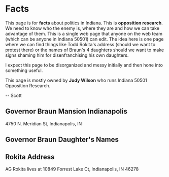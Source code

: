  # Facts 
 
 This page is for **facts** about politics in Indiana.  This is **opposition research**.  We need to know who the enemy is, where they are and how we can take advantage of them.  This is a single web page that anyone on the web team (which can be anyone in Indiana 50501) can edit.  The idea here is one page where we can find things like Todd Rokita's address (should we want to protest there) or the names of Braun's 4 daughters should we want to make signs shaming him for disenfranchising his own daughters.
 
 I expect this page to be disorganized and messy initially and then hone into something useful. 

 This page is mostly owned by **Judy Wilson** who runs Indiana 50501 Opposition Research.
 
 -- Scott
 
 ## Governor Braun Mansion Indianapolis
 
 4750 N. Meridian St, Indianapolis, IN
 
 ## Governor Braun Daughter's Names
 
 ## Rokita Address
 
 AG Rokita lives at 10849 Forrest Lake Ct, Indianapolis, IN 46278
 
 
